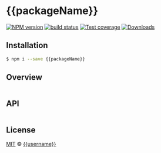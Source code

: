 # {{packageName}}
[![NPM version][npm-image]][npm-url]
[![build status][travis-image]][travis-url]
[![Test coverage][coveralls-image]][coveralls-url]
[![Downloads][downloads-image]][downloads-url]


## Installation
```bash
$ npm i --save {{packageName}}
```

## Overview
```js

```

## API
```js

```

## License
[MIT](https://tldrlegal.com/license/mit-license) ©
[{{username}}]({{{url}}})

[npm-image]: https://img.shields.io/npm/v/{{packageName}}.svg?style=flat-square
[npm-url]: https://npmjs.org/package/{{packageName}}
[travis-image]: https://img.shields.io/travis/{{username}}/{{packageName}}.svg?style=flat-square
[travis-url]: https://travis-ci.org/{{username}}/{{packageName}}
[coveralls-image]: https://img.shields.io/coveralls/{{username}}/{{packageName}}.svg?style=flat-square
[coveralls-url]: https://coveralls.io/r/{{username}}/{{packageName}}?branch=master
[downloads-image]: http://img.shields.io/npm/dm/{{packageName}}.svg?style=flat-square
[downloads-url]: https://npmjs.org/package/{{packageName}}
